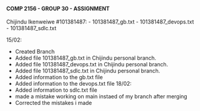 #### COMP 2156 - GROUP 30 - ASSIGNMENT

 Chijindu Ikenweiwe #101381487:
    - 101381487_gb.txt
    - 101381487_devops.txt
    - 101381487_sdlc.txt


15/02:
- Created Branch
- Added file 101381487_gb.txt in Chijindu personal branch.
- Added file 101381487_devops.txt in Chijindu personal branch.
- Added file 101381487_sdlc.txt in Chijindu personal branch.
- Added information to the gb.txt file
- Added information to the devops.txt file
18/02:
 - Added information to sdlc.txt file
 - made a mistake working on main instaed of my branch after merging
 - Corrected the mistakes i made
